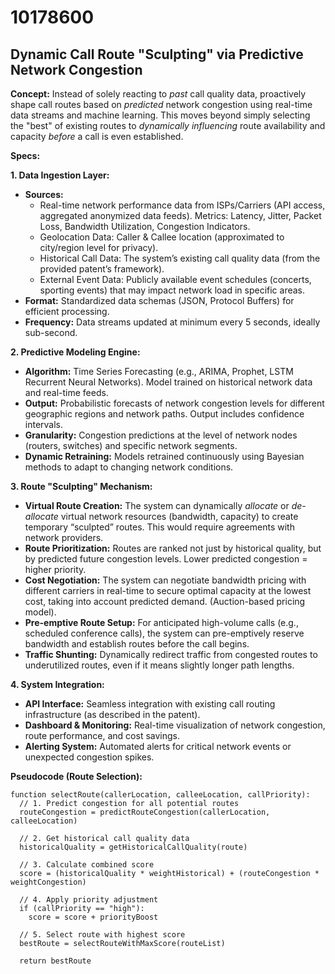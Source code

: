 # 10178600

## Dynamic Call Route "Sculpting" via Predictive Network Congestion

**Concept:** Instead of solely reacting to *past* call quality data, proactively shape call routes based on *predicted* network congestion using real-time data streams and machine learning. This moves beyond simply selecting the "best" of existing routes to *dynamically influencing* route availability and capacity *before* a call is even established.

**Specs:**

**1. Data Ingestion Layer:**

*   **Sources:**
    *   Real-time network performance data from ISPs/Carriers (API access, aggregated anonymized data feeds).  Metrics: Latency, Jitter, Packet Loss, Bandwidth Utilization, Congestion Indicators.
    *   Geolocation Data: Caller & Callee location (approximated to city/region level for privacy).
    *   Historical Call Data:  The system’s existing call quality data (from the provided patent’s framework).
    *   External Event Data: Publicly available event schedules (concerts, sporting events) that may impact network load in specific areas.
*   **Format:**  Standardized data schemas (JSON, Protocol Buffers) for efficient processing.
*   **Frequency:**  Data streams updated at minimum every 5 seconds, ideally sub-second.

**2. Predictive Modeling Engine:**

*   **Algorithm:**  Time Series Forecasting (e.g., ARIMA, Prophet, LSTM Recurrent Neural Networks).  Model trained on historical network data and real-time feeds.
*   **Output:**  Probabilistic forecasts of network congestion levels for different geographic regions and network paths.  Output includes confidence intervals.
*   **Granularity:**  Congestion predictions at the level of network nodes (routers, switches) and specific network segments.
*   **Dynamic Retraining:**  Models retrained continuously using Bayesian methods to adapt to changing network conditions.

**3. Route "Sculpting" Mechanism:**

*   **Virtual Route Creation:** The system can dynamically *allocate* or *de-allocate* virtual network resources (bandwidth, capacity) to create temporary “sculpted” routes. This would require agreements with network providers.
*   **Route Prioritization:** Routes are ranked not just by historical quality, but by predicted future congestion levels. Lower predicted congestion = higher priority.
*   **Cost Negotiation:**  The system can negotiate bandwidth pricing with different carriers in real-time to secure optimal capacity at the lowest cost, taking into account predicted demand.  (Auction-based pricing model).
*   **Pre-emptive Route Setup:**  For anticipated high-volume calls (e.g., scheduled conference calls), the system can pre-emptively reserve bandwidth and establish routes before the call begins.
*   **Traffic Shunting:**  Dynamically redirect traffic from congested routes to underutilized routes, even if it means slightly longer path lengths.

**4. System Integration:**

*   **API Interface:**  Seamless integration with existing call routing infrastructure (as described in the patent).
*   **Dashboard & Monitoring:**  Real-time visualization of network congestion, route performance, and cost savings.
*   **Alerting System:**  Automated alerts for critical network events or unexpected congestion spikes.



**Pseudocode (Route Selection):**

```
function selectRoute(callerLocation, calleeLocation, callPriority):
  // 1. Predict congestion for all potential routes
  routeCongestion = predictRouteCongestion(callerLocation, calleeLocation)

  // 2. Get historical call quality data
  historicalQuality = getHistoricalCallQuality(route)

  // 3. Calculate combined score
  score = (historicalQuality * weightHistorical) + (routeCongestion * weightCongestion)

  // 4. Apply priority adjustment
  if (callPriority == "high"):
    score = score + priorityBoost

  // 5. Select route with highest score
  bestRoute = selectRouteWithMaxScore(routeList)

  return bestRoute
```